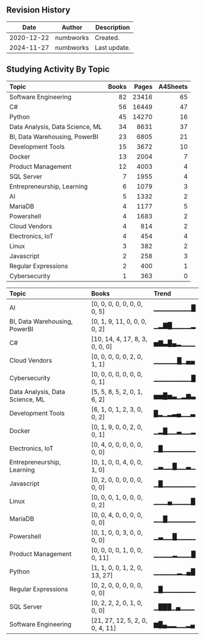 ## Revision History

|Date|Author|Description|
|---|---|---|
|2020-12-22|numbworks|Created.|
|2024-11-27|numbworks|Last update.|

## Studying Activity By Topic

| Topic                           |   Books |   Pages |   A4Sheets |
|:--------------------------------|--------:|--------:|-----------:|
| Software Engineering            |      82 |   23416 |         65 |
| C#                              |      56 |   16449 |         47 |
| Python                          |      45 |   14270 |         16 |
| Data Analysis, Data Science, ML |      34 |    8631 |         37 |
| BI, Data Warehousing, PowerBI   |      23 |    6805 |         21 |
| Development Tools               |      15 |    3672 |         10 |
| Docker                          |      13 |    2004 |          7 |
| Product Management              |      12 |    4003 |          4 |
| SQL Server                      |       7 |    1955 |          4 |
| Entrepreneurship, Learning      |       6 |    1079 |          3 |
| AI                              |       5 |    1332 |          2 |
| MariaDB                         |       4 |    1177 |          5 |
| Powershell                      |       4 |    1683 |          2 |
| Cloud Vendors                   |       4 |     814 |          2 |
| Electronics, IoT                |       4 |     454 |          4 |
| Linux                           |       3 |     382 |          2 |
| Javascript                      |       2 |     258 |          3 |
| Regular Expressions             |       2 |     400 |          1 |
| Cybersecurity                   |       1 |     363 |          0 |

| Topic                           | Books                           | Trend     |
|:--------------------------------|:--------------------------------|:----------|
| AI                              | [0, 0, 0, 0, 0, 0, 0, 0, 5]     | ▁▁▁▁▁▁▁▁█ |
| BI, Data Warehousing, PowerBI   | [0, 1, 9, 11, 0, 0, 0, 0, 2]    | ▁▂▇█▁▁▁▁▂ |
| C#                              | [10, 14, 4, 17, 8, 3, 0, 0, 0]  | ▅▇▃█▄▂▁▁▁ |
| Cloud Vendors                   | [0, 0, 0, 0, 0, 2, 0, 1, 1]     | ▁▁▁▁▁█▁▄▄ |
| Cybersecurity                   | [0, 0, 0, 0, 0, 0, 0, 0, 1]     | ▁▁▁▁▁▁▁▁█ |
| Data Analysis, Data Science, ML | [5, 5, 8, 5, 2, 0, 1, 6, 2]     | ▅▅█▅▃▁▂▆▃ |
| Development Tools               | [6, 1, 0, 1, 2, 3, 0, 0, 2]     | █▂▁▂▃▄▁▁▃ |
| Docker                          | [0, 1, 9, 0, 0, 2, 0, 0, 1]     | ▁▂█▁▁▃▁▁▂ |
| Electronics, IoT                | [0, 4, 0, 0, 0, 0, 0, 0, 0]     | ▁█▁▁▁▁▁▁▁ |
| Entrepreneurship, Learning      | [0, 1, 0, 0, 4, 0, 0, 1, 0]     | ▁▃▁▁█▁▁▃▁ |
| Javascript                      | [0, 2, 0, 0, 0, 0, 0, 0, 0]     | ▁█▁▁▁▁▁▁▁ |
| Linux                           | [0, 0, 0, 1, 0, 0, 0, 0, 2]     | ▁▁▁▄▁▁▁▁█ |
| MariaDB                         | [0, 0, 4, 0, 0, 0, 0, 0, 0]     | ▁▁█▁▁▁▁▁▁ |
| Powershell                      | [0, 1, 0, 0, 3, 0, 0, 0, 0]     | ▁▃▁▁█▁▁▁▁ |
| Product Management              | [0, 0, 0, 0, 1, 0, 0, 0, 11]    | ▁▁▁▁▂▁▁▁█ |
| Python                          | [1, 1, 0, 0, 1, 2, 0, 13, 27]   | ▁▁▁▁▁▂▁▄█ |
| Regular Expressions             | [0, 2, 0, 0, 0, 0, 0, 0, 0]     | ▁█▁▁▁▁▁▁▁ |
| SQL Server                      | [0, 2, 2, 2, 0, 1, 0, 0, 0]     | ▁███▁▄▁▁▁ |
| Software Engineering            | [21, 27, 12, 5, 2, 0, 0, 4, 11] | ▆█▄▂▂▁▁▂▄ |
